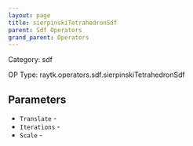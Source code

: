 ```yaml
---
layout: page
title: sierpinskiTetrahedronSdf
parent: Sdf Operators
grand_parent: Operators
---
```


Category: sdf

OP Type: raytk.operators.sdf.sierpinskiTetrahedronSdf

## Parameters

* `Translate` - 
* `Iterations` - 
* `Scale` -
